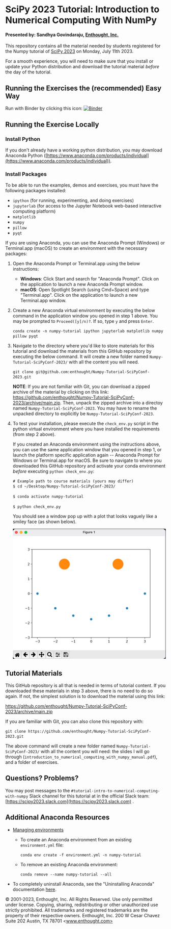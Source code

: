 # SciPy 2023 Tutorial: Introduction to Numerical Computing With NumPy

#### Presented by: Sandhya Govindaraju, [Enthought, Inc.](https://www.enthought.com)

This repository contains all the material needed by students registered for the Numpy tutorial of [SciPy 2023](https://www.scipy2023.scipy.org/) on Monday, July 11th 2023.

For a smooth experience, you will need to make sure that you install or update your Python distribution and download the tutorial material _before_ the day of the tutorial.

## Running the Exercises the (recommended) Easy Way

Run with Binder by clicking this icon: [![Binder](https://mybinder.org/badge_logo.svg)](https://mybinder.org/v2/gh/enthought/Numpy-Tutorial-SciPyConf-2023/main)

## Running the Exercise Locally

### Install Python

If you don't already have a working python distribution, you may download Anaconda Python ([https://www.anaconda.com/products/individual](https://www.anaconda.com/products/individual)).

### Install Packages

To be able to run the examples, demos and exercises, you must have the following packages installed:

- `ipython` (for running, experimenting, and doing exercises)
- `jupyterlab` (for access to the Jupyter Notebook web-based interactive computing platform)
- `matplotlib`
- `numpy`
- `pillow`
- `pyqt`

If you are using Anaconda, you can use the Anaconda Prompt (Windows) or Terminal.app (macOS) to create an environment with the necessary packages:

1. Open the Anaconda Prompt or Terminal.app using the below instructions:
    - **Windows**: Click Start and search for "Anaconda Prompt". Click on the application to launch a new Anaconda Prompt window.
    - **macOS**: Open Spotlight Search (using Cmd+Space) and type "Terminal.app". Click on the application to launch a new Terminal.app window.

1. Create a new Anaconda virtual environment by executing the below command in the application window you opened in step 1 above. You may be prompted to `Proceed([y]/n)?`. If so, type `y` and press `Enter`.

    ```
    conda create -n numpy-tutorial ipython jupyterlab matplotlib numpy pillow pyqt
    ```

1. Navigate to the directory where you'd like to store materials for this tutorial and download the materials from this GitHub repository by executing the below command. It will create a new folder named `Numpy-Tutorial-SciPyConf-2023/` with all the content you will need.

    ```
    git clone git@github.com:enthought/Numpy-Tutorial-SciPyConf-2023.git
    ```

    **NOTE**: If you are not familiar with Git, you can download a zipped archive of the material by clicking on this link: <https://github.com/enthought/Numpy-Tutorial-SciPyConf-2023/archive/main.zip>. Then, unpack the zipped archive into a directoy named `Numpy-Tutorial-SciPyConf-2023`. You may have to rename the unpacked directory to explicitly be `Numpy-Tutorial-SciPyConf-2023`.

1. To test your installation, please execute the `check_env.py` script in the python virtual environment where you have installed the requirements (from step 2 above).

    If you created an Anaconda environment using the instructions above, you can use the same application window that you opened in step 1, or launch the platform specific application again -- Anaconda Prompt for Windows or Terminal.app for macOS.
    Be sure to navigate to where you downloaded this GitHub repository and activate your conda environment _before_ executing `python check_env.py`:

    ```
    # Example path to course materials (yours may differ)
    $ cd ~/Desktop/Numpy-Tutorial-SciPyConf-2023/

    $ conda activate numpy-tutorial

    $ python check_env.py
    ```

    You should see a window pop up with a plot that looks vaguely like a smiley face (as shown below).

    ![](assets/images/check_env_output.png)

## Tutorial Materials

This GitHub repository is all that is needed in terms of tutorial content. If you downloaded these materials in step 3 above, there is no need to do so again. If not, the simplest solution is to download the material using this link:

<https://github.com/enthought/Numpy-Tutorial-SciPyConf-2023/archive/main.zip>

If you are familiar with Git, you can also clone this repository with:

```
git clone https://github.com/enthought/Numpy-Tutorial-SciPyConf-2023.git
```

The above command will create a new folder named `Numpy-Tutorial-SciPyConf-2023/` with all the content you will need: the slides I will go through (`introduction_to_numerical_computing_with_numpy_manual.pdf`), and a folder of exercises.

## Questions? Problems?

You may post messages to the `#tutorial-intro-to-numerical-computing-with-numpy` Slack channel for this tutorial at in the official Slack team: [https://scipy2023.slack.com](https://scipy2023.slack.com) .

## Additional Anaconda Resources

- [Managing environments](https://docs.conda.io/projects/conda/en/latest/user-guide/tasks/manage-environments.html)

  - To create an Anaconda environment from an existing `environment.yml` file:

    ```
    conda env create -f environment.yml -n numpy-tutorial
    ```

  - To remove an existing Anaconda environment:

    ```
    conda remove --name numpy-tutorial --all
    ```

- To completely uninstall Anaconda, see the "Uninstalling Anaconda" documentation [here](https://docs.anaconda.com/anaconda/install/uninstall/).

© 2001-2023, Enthought, Inc.
All Rights Reserved. Use only permitted under license. Copying, sharing, redistributing or other unauthorized use strictly prohibited.
All trademarks and registered trademarks are the property of their respective owners.
Enthought, Inc.
200 W Cesar Chavez Suite 202
Austin, TX 78701
<www.enthought.com>
